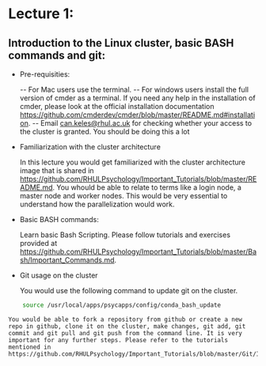 # Lecture 1:
## Introduction to the Linux cluster, basic BASH commands and git:


  - Pre-requisities:

    -- For Mac users use the terminal. 
    -- For windows users install the full version of cmder as a terminal. If you need any help in the installation of cmder, please look at the official installation documentation https://github.com/cmderdev/cmder/blob/master/README.md#installation.
    -- Email <can.keles@rhul.ac.uk> for checking whether your access to the cluster is granted. You should be doing this a lot 

  - Familiarization with the cluster architecture
  
    In this lecture you would get familiarized with the cluster architecture image that is shared in https://github.com/RHULPsychology/Important_Tutorials/blob/master/README.md. You whould be able to relate to terms like a login node, a master node and worker nodes. This would be very essential to understand how the parallelization would work.  
    
  - Basic BASH commands:
  
    Learn basic Bash Scripting. Please follow tutorials and exercises provided at https://github.com/RHULPsychology/Important_Tutorials/blob/master/Bash/Important_Commands.md.
    

  - Git usage on the cluster
  
    You would use the following command to update git on the cluster. 

  ```bash
      source /usr/local/apps/psycapps/config/conda_bash_update
  ```

    You would be able to fork a repository from github or create a new repo in github, clone it on the cluster, make changes, git add, git commit and git pull and git push from the command line. It is very important for any further steps. Please refer to the tutorials mentioned in https://github.com/RHULPsychology/Important_Tutorials/blob/master/Git/Important_Links.md
